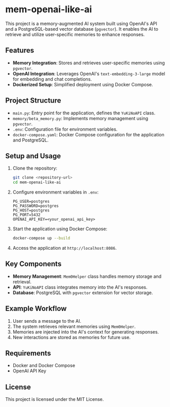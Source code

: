 # mem-openai-like-ai

This project is a memory-augmented AI system built using OpenAI's API and a PostgreSQL-based vector database (`pgvector`). It enables the AI to retrieve and utilize user-specific memories to enhance responses.

## Features
- **Memory Integration**: Stores and retrieves user-specific memories using `pgvector`.
- **OpenAI Integration**: Leverages OpenAI's `text-embedding-3-large` model for embedding and chat completions.
- **Dockerized Setup**: Simplified deployment using Docker Compose.

## Project Structure
- `main.py`: Entry point for the application, defines the `YuKiNoAPI` class.
- `memory/beta_memory.py`: Implements memory management using `pgvector`.
- `.env`: Configuration file for environment variables.
- `docker-compose.yaml`: Docker Compose configuration for the application and PostgreSQL.

## Setup and Usage
1. Clone the repository:
    ```bash
    git clone <repository-url>
    cd mem-openai-like-ai
    ```

2. Configure environment variables in `.env`:
    ```env
    PG_USER=postgres
    PG_PASSWORD=postgres
    PG_HOST=postgres
    PG_PORT=5432
    OPENAI_API_KEY=<your_openai_api_key>
    ```

3. Start the application using Docker Compose:
    ```bash
    docker-compose up --build
    ```

4. Access the application at `http://localhost:8086`.

## Key Components
- **Memory Management**: `Mem0Helper` class handles memory storage and retrieval.
- **API**: `YuKiNoAPI` class integrates memory into the AI's responses.
- **Database**: PostgreSQL with `pgvector` extension for vector storage.

## Example Workflow
1. User sends a message to the AI.
2. The system retrieves relevant memories using `Mem0Helper`.
3. Memories are injected into the AI's context for generating responses.
4. New interactions are stored as memories for future use.

## Requirements
- Docker and Docker Compose
- OpenAI API Key

## License
This project is licensed under the MIT License.  